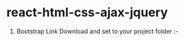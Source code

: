 # react-html-css-ajax-jquery

1. Bootstrap Link Download and set to your project folder :-

<script src="https://cdn.jsdelivr.net/npm/bootstrap@5.3.3/dist/js/bootstrap.bundle.min.js" integrity="sha384-..." crossorigin="anonymous"></script>
